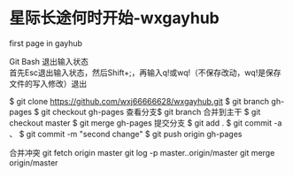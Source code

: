 # 星际长途何时开始-wxgayhub
first page in gayhub

Git Bash 退出输入状态  
首先Esc退出输入状态，然后Shift+;，再输入q!或wq!（不保存改动，wq!是保存文件的写入修改）退出

$ git clone https://github.com/wxj66666628/wxgayhub.git
$ git branch gh-pages
$ git checkout gh-pages
查看分支$ git branch
合并到主干
$ git checkout master
$ git merge gh-pages
提交分支
$ git add .
$ git commit -a    、 $ git commit -m "second change"
$ git push origin gh-pages


 合并冲突
git fetch origin master
git log -p master..origin/master
git merge origin/master
